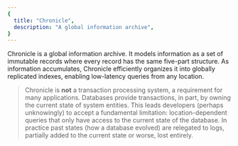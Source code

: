 ```yaml
---
{
  title: "Chronicle",
  description: "A global information archive",
}
---
```


Chronicle is a global information archive. It models information as a set of
immutable records where every record has the same five-part structure. As
information accumulates, Chronicle efficiently organizes it into globally
replicated indexes, enabling low-latency queries from any location.

> Chronicle is **not** a transaction processing system, a requirement for many
> applications. Databases provide transactions, in part, by owning the current
> state of system entities. This leads developers (perhaps unknowingly) to
> accept a fundamental limitation: location-dependent queries that only have
> access to the current state of the database. In practice past states (how a
> database evolved) are relegated to logs, partially added to the current state
> or worse, lost entirely.
